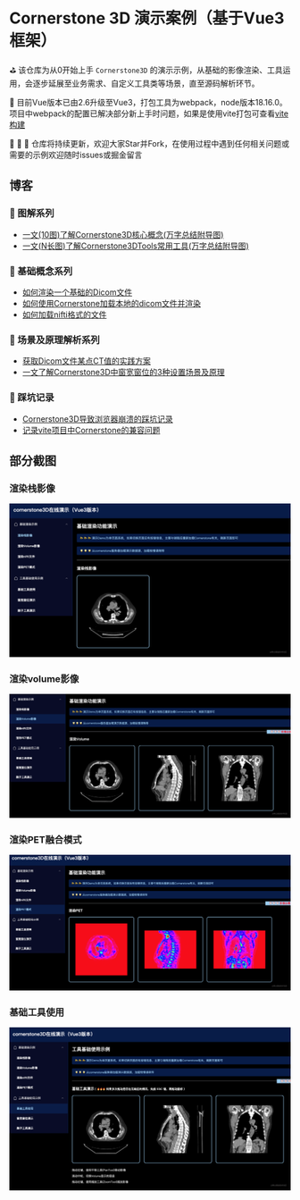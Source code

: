 # Cornerstone 3D 演示案例（基于Vue3框架）
⛳️ 该仓库为从0开始上手 `Cornerstone3D` 的演示示例，从基础的影像渲染、工具运用，会逐步延展至业务需求、自定义工具类等场景，直至源码解析环节。

🚀 目前Vue版本已由2.6升级至Vue3，打包工具为webpack，node版本18.16.0。项目中webpack的配置已解决部分新上手时问题，如果是使用vite打包可查看[vite构建](https://juejin.cn/post/7390577262292746291)

🎉  🎉  🎉   仓库将持续更新，欢迎大家Star并Fork，在使用过程中遇到任何相关问题或需要的示例欢迎随时issues或掘金留言



## 博客
### 🌾 图解系列
- [一文(10图)了解Cornerstone3D核心概念(万字总结附导图)](https://juejin.cn/post/7326432875955798027)
- [一文(N长图)了解Cornerstone3DTools常用工具(万字总结附导图)](https://juejin.cn/post/7330300019022495779)



### 🌿 基础概念系列

- [如何渲染一个基础的Dicom文件](https://juejin.cn/post/7322754558275878924)
- [如何使用Cornerstone加载本地的dicom文件并渲染](https://juejin.cn/post/7393189744329719846)
- [如何加载nifti格式的文件](https://juejin.cn/post/7324886896214605878)



### 🌴 场景及原理解析系列
- [获取Dicom文件某点CT值的实践方案](https://juejin.cn/post/7320474963063259177)
- [一文了解Cornerstone3D中窗宽窗位的3种设置场景及原理](https://juejin.cn/post/7344881744245948453)



### 🍂 踩坑记录
- [Cornerstone3D导致浏览器崩溃的踩坑记录](https://juejin.cn/post/7390480675172728882)
- [记录vite项目中Cornerstone的兼容问题](https://juejin.cn/post/7390577262292746291)


## 部分截图
### 渲染栈影像
![1.png](public%2F1.png)

### 渲染volume影像
![2.png](public%2F2.png)

### 渲染PET融合模式
![3.png](public%2F3.png)

### 基础工具使用
![5.png](public%2F5.png)
